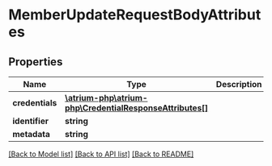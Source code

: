 # MemberUpdateRequestBodyAttributes

## Properties
Name | Type | Description | Notes
------------ | ------------- | ------------- | -------------
**credentials** | [**\atrium-php\atrium-php\CredentialResponseAttributes[]**](CredentialResponseAttributes.md) |  | [optional] 
**identifier** | **string** |  | [optional] 
**metadata** | **string** |  | [optional] 

[[Back to Model list]](../README.md#documentation-for-models) [[Back to API list]](../README.md#documentation-for-api-endpoints) [[Back to README]](../README.md)



